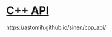 # [C++ API](https://astomih.github.io/sinen/cpp_api/ "C++ API")
https://astomih.github.io/sinen/cpp_api/